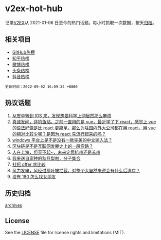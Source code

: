 # v2ex-hot-hub

 记录[V2EX](https://www.v2ex.com/)从 2021-01-06 日至今的热门话题。每小时抓取一次数据，按天[归档](archives)。
 
 ## 相关项目

- [GitHub热榜](https://github.com/snaildev/github-hot-hub)
- [知乎热榜](https://github.com/snaildev/zhihu-hot-hub)
- [微博热榜](https://github.com/snaildev/weibo-hot-hub)
- [头条热榜](https://github.com/snaildev/toutiao-hot-hub)
- [抖音热榜](https://github.com/snaildev/douyin-hot-hub)


 `更新时间：2022-09-02 16:09:34 +0800`

## 热议话题

1. [从安卓转到 IOS 来，发现想要科学上网居然那么麻烦](https://www.v2ex.com/t/877193)
1. [真诚发问，非钓鱼贴。之前一直用的是 vue，最近学了下 react，感觉上 vue 的语法好像是比 react 更简单。那么为啥国内外大公司都在用 react，用 vue 的相对比较少呢？是因为 react 先流行起来的吗？](https://www.v2ex.com/t/877148)
1. [windows 平台上是不是没有一款完美的中文输入法？](https://www.v2ex.com/t/877063)
1. [区块链是不是互联网发展史上的一段弯路？](https://www.v2ex.com/t/877137)
1. [人在上海，但买不起~，未来定居杭州还是苏州](https://www.v2ex.com/t/877066)
1. [我来送自家种的秋月梨啦，分子集合](https://www.v2ex.com/t/877196)
1. [社招 offer 求比较](https://www.v2ex.com/t/877026)
1. [风力发电，风经过扇叶被拦截，对整个大自然来说会有什么后遗症？](https://www.v2ex.com/t/877212)
1. [没有 180 怎么找女朋友](https://www.v2ex.com/t/877128)

## 历史归档

[archives](archives)

## License

See the [LICENSE](LICENSE) file for license rights and limitations (MIT).
